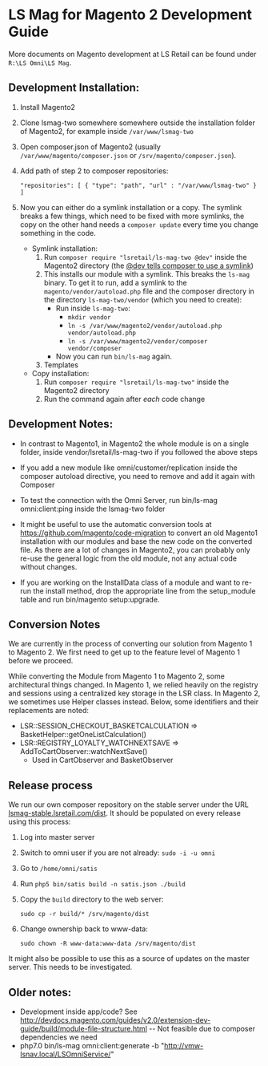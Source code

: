 # LS Mag for Magento 2 Development Guide 
More documents on Magento development at LS Retail can be found under `R:\LS Omni\LS Mag`.

## Development Installation:

1. Install Magento2
2. Clone lsmag-two somewhere somewhere outside the installation folder of Magento2, for example inside `/var/www/lsmag-two`
3. Open composer.json of Magento2 (usually `/var/www/magento/composer.json` or `/srv/magento/composer.json`).
4. Add path of step 2 to composer repositories:

    `"repositories": [
            {
                "type": "path",
                "url" : "/var/www/lsmag-two"
            }
        ]`

5. Now you can either do a symlink installation or a copy. The symlink breaks a few things, which need to be fixed with more symlinks, the copy on the other hand needs a `composer update` every time you change something in the code.
    - Symlink installation:
        1. Run `composer require "lsretail/ls-mag-two @dev"` inside the Magento2 directory (the [@dev tells composer to use a symlink](https://stackoverflow.com/questions/29994088/composer-require-local-package))
        2. This installs our module with a symlink. This breaks the `ls-mag` binary. To get it to run, add a symlink to the `magento/vendor/autoload.php` file and the composer directory in the directory `ls-mag-two/vendor` (which you need to create):
            - Run inside `ls-mag-two`:
                - `mkdir vendor`
                - `ln -s /var/www/magento2/vendor/autoload.php vendor/autoload.php`
                - `ln -s /var/www/magento2/vendor/composer vendor/composer`
            - Now you can run `bin/ls-mag` again.
         3. Templates
    - Copy installation:
        1. Run `composer require "lsretail/ls-mag-two"` inside the Magento2 directory
        2. Run the command again after _each_ code change
 

## Development Notes:

- In contrast to Magento1, in Magento2 the whole module is on a single folder, inside vendor/lsretail/ls-mag-two if you followed the above steps

- If you add a new module like omni/customer/replication inside the composer autoload directive, you need to remove and add it again with Composer

- To test the connection with the Omni Server, run bin/ls-mag omni:client:ping inside the lsmag-two folder

- It might be useful to use the automatic conversion tools at https://github.com/magento/code-migration to convert an old Magento1 installation with our modules and base the new code on the converted file. As there are a lot of changes in Magento2, you can probably only re-use the general logic from the old module, not any actual code without changes.

- If you are working on the InstallData class of a module and want to re-run the install method, drop the appropriate line from the setup_module table and run bin/magento setup:upgrade.

## Conversion Notes

We are currently in the process of converting our solution from Magento 1 to Magento 2. We first need to get up to the feature level of Magento 1 before we proceed.

While converting the Module from Magento 1 to Magento 2, some architectural things changed. In Magento 1, we relied heavily on the registry and sessions using a centralized key storage in the LSR class. In Magento 2, we sometimes use Helper classes instead. Below, some identifiers and their replacements are noted:

* LSR::SESSION_CHECKOUT_BASKETCALCULATION => BasketHelper::getOneListCalculation()
* LSR::REGISTRY_LOYALTY_WATCHNEXTSAVE => AddToCartObserver::watchNextSave()
  * Used in CartObserver and BasketObserver

## Release process
We run our own composer repository on the stable server under the URL [lsmag-stable.lsretail.com/dist](http://lsmag-stable.lsretail.com/dist/). It should be populated on every release using this process:

1. Log into master server
2. Switch to omni user if you are not already: `sudo -i -u omni`
3. Go to `/home/omni/satis`
4. Run `php5 bin/satis build -n satis.json ./build`
5. Copy the `build` directory to the web server:
    
    `sudo cp -r build/* /srv/magento/dist`
6. Change ownership back to www-data:
    
    `sudo chown -R www-data:www-data /srv/magento/dist`

It might also be possible to use this as a source of updates on the master server. This needs to be investigated.

## Older notes:
- Development inside app/code? See http://devdocs.magento.com/guides/v2.0/extension-dev-guide/build/module-file-structure.html
-- Not feasible due to composer dependencies we need
- php7.0 bin/ls-mag omni:client:generate -b "http://vmw-lsnav.local/LSOmniService/"
